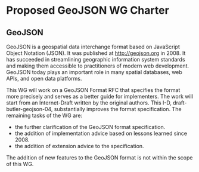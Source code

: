 Proposed GeoJSON WG Charter
===========================

GeoJSON
-------

GeoJSON is a geospatial data interchange format based on JavaScript Object
Notation (JSON). It was published at http://geojson.org in 2008. It has
succeeded in streamlining geographic information system standards and making
them accessible to practitioners of modern web development. GeoJSON today plays
an important role in many spatial databases, web APIs, and open data platforms. 

This WG will work on a GeoJSON Format RFC that specifies the format more
precisely and serves as a better guide for implementers. The work will start
from an Internet-Draft written by the original authors. This I-D,
draft-butler-geojson-04, substantially improves the format specification. The
remaining tasks of the WG are:

- the further clarification of the GeoJSON format specification.
- the addition of implementation advice based on lessons learned since 2008.
- the addition of extension advice to the specification.

The addition of new features to the GeoJSON format is not within the scope of
this WG.
